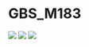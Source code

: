 # GBS_M183

[![](https://img.shields.io/badge/School-GBSSG-green)](https://www.gbssg.ch)
[![](https://img.shields.io/badge/ICT--Module-183-blue)](https://www.modulbaukasten.ch/module/183/3/de-DE?title=Applikationssicherheit-implementieren)
![](https://img.shields.io/badge/Semester-6-blue)
